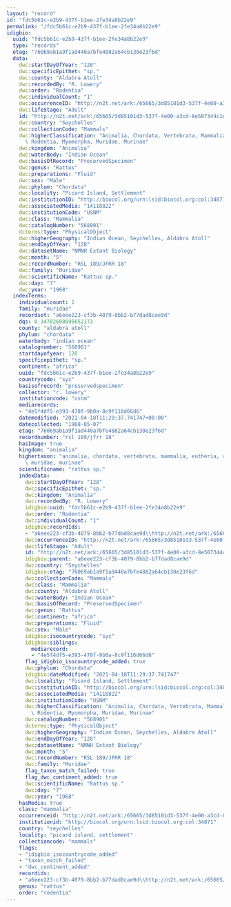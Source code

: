 ```yaml
---
layout: "record"
id: "fdc5b61c-e2b9-437f-b1ee-2fe34a8b22e9"
permalink: "/fdc5b61c-e2b9-437f-b1ee-2fe34a8b22e9"
idigbio:
  uuid: "fdc5b61c-e2b9-437f-b1ee-2fe34a8b22e9"
  type: "records"
  etag: "76069ab1a9f1ad440a7bfe4882a64cb130e23f6d"
  data:
    dwc:startDayOfYear: "128"
    dwc:specificEpithet: "sp."
    dwc:county: "Aldabra Atoll"
    dwc:recordedBy: "R. Lowery"
    dwc:order: "Rodentia"
    dwc:individualCount: "1"
    dwc:occurrenceID: "http://n2t.net/ark:/65665/3d85101d3-537f-4e00-a3cd-8e507344c1e7"
    dwc:lifeStage: "Adult"
    id: "http://n2t.net/ark:/65665/3d85101d3-537f-4e00-a3cd-8e507344c1e7"
    dwc:country: "Seychelles"
    dwc:collectionCode: "Mammals"
    dwc:higherClassification: "Animalia, Chordata, Vertebrata, Mammalia, Eutheria,\
      \ Rodentia, Myomorpha, Muridae, Murinae"
    dwc:kingdom: "Animalia"
    dwc:waterBody: "Indian Ocean"
    dwc:basisOfRecord: "PreservedSpecimen"
    dwc:genus: "Rattus"
    dwc:preparations: "Fluid"
    dwc:sex: "Male"
    dwc:phylum: "Chordata"
    dwc:locality: "Picard Island, Settlement"
    dwc:institutionID: "http://biocol.org/urn:lsid:biocol.org:col:34871"
    dwc:associatedMedia: "14118822"
    dwc:institutionCode: "USNM"
    dwc:class: "Mammalia"
    dwc:catalogNumber: "568901"
    dcterms:type: "PhysicalObject"
    dwc:higherGeography: "Indian Ocean, Seychelles, Aldabra Atoll"
    dwc:endDayOfYear: "128"
    dwc:datasetName: "NMNH Extant Biology"
    dwc:month: "5"
    dwc:recordNumber: "RSL 189/JFRR 18"
    dwc:family: "Muridae"
    dwc:scientificName: "Rattus sp."
    dwc:day: "7"
    dwc:year: "1968"
  indexTerms:
    individualcount: 1
    family: "muridae"
    recordset: "a6eee223-cf3b-4079-8bb2-b77dad8cae9d"
    dqs: 0.34782608695652173
    county: "aldabra atoll"
    phylum: "chordata"
    waterbody: "indian ocean"
    catalognumber: "568901"
    startdayofyear: 128
    specificepithet: "sp."
    continent: "africa"
    uuid: "fdc5b61c-e2b9-437f-b1ee-2fe34a8b22e9"
    countrycode: "syc"
    basisofrecord: "preservedspecimen"
    collector: "r. lowery"
    institutioncode: "usnm"
    mediarecords:
    - "4e5f4df5-e393-478f-9b0a-8c9f116d66d6"
    datemodified: "2021-04-18T11:29:37.741747+00:00"
    datecollected: "1968-05-07"
    etag: "76069ab1a9f1ad440a7bfe4882a64cb130e23f6d"
    recordnumber: "rsl 189/jfrr 18"
    hasImage: true
    kingdom: "animalia"
    highertaxon: "animalia, chordata, vertebrata, mammalia, eutheria, rodentia, myomorpha,\
      \ muridae, murinae"
    scientificname: "rattus sp."
    indexData:
      dwc:startDayOfYear: "128"
      dwc:specificEpithet: "sp."
      dwc:kingdom: "Animalia"
      dwc:recordedBy: "R. Lowery"
      idigbio:uuid: "fdc5b61c-e2b9-437f-b1ee-2fe34a8b22e9"
      dwc:order: "Rodentia"
      dwc:individualCount: "1"
      idigbio:recordIds:
      - "a6eee223-cf3b-4079-8bb2-b77dad8cae9d\\http://n2t.net/ark:/65665/3d85101d3-537f-4e00-a3cd-8e507344c1e7"
      dwc:occurrenceID: "http://n2t.net/ark:/65665/3d85101d3-537f-4e00-a3cd-8e507344c1e7"
      dwc:lifeStage: "Adult"
      id: "http://n2t.net/ark:/65665/3d85101d3-537f-4e00-a3cd-8e507344c1e7"
      idigbio:parent: "a6eee223-cf3b-4079-8bb2-b77dad8cae9d"
      dwc:country: "Seychelles"
      idigbio:etag: "76069ab1a9f1ad440a7bfe4882a64cb130e23f6d"
      dwc:collectionCode: "Mammals"
      dwc:class: "Mammalia"
      dwc:county: "Aldabra Atoll"
      dwc:waterBody: "Indian Ocean"
      dwc:basisOfRecord: "PreservedSpecimen"
      dwc:genus: "Rattus"
      dwc:continent: "africa"
      dwc:preparations: "Fluid"
      dwc:sex: "Male"
      idigbio:isocountrycode: "syc"
      idigbio:siblings:
        mediarecord:
        - "4e5f4df5-e393-478f-9b0a-8c9f116d66d6"
      flag_idigbio_isocountrycode_added: true
      dwc:phylum: "Chordata"
      idigbio:dateModified: "2021-04-18T11:29:37.741747"
      dwc:locality: "Picard Island, Settlement"
      dwc:institutionID: "http://biocol.org/urn:lsid:biocol.org:col:34871"
      dwc:associatedMedia: "14118822"
      dwc:institutionCode: "USNM"
      dwc:higherClassification: "Animalia, Chordata, Vertebrata, Mammalia, Eutheria,\
        \ Rodentia, Myomorpha, Muridae, Murinae"
      dwc:catalogNumber: "568901"
      dcterms:type: "PhysicalObject"
      dwc:higherGeography: "Indian Ocean, Seychelles, Aldabra Atoll"
      dwc:endDayOfYear: "128"
      dwc:datasetName: "NMNH Extant Biology"
      dwc:month: "5"
      dwc:recordNumber: "RSL 189/JFRR 18"
      dwc:family: "Muridae"
      flag_taxon_match_failed: true
      flag_dwc_continent_added: true
      dwc:scientificName: "Rattus sp."
      dwc:day: "7"
      dwc:year: "1968"
    hasMedia: true
    class: "mammalia"
    occurrenceid: "http://n2t.net/ark:/65665/3d85101d3-537f-4e00-a3cd-8e507344c1e7"
    institutionid: "http://biocol.org/urn:lsid:biocol.org:col:34871"
    country: "seychelles"
    locality: "picard island, settlement"
    collectioncode: "mammals"
    flags:
    - "idigbio_isocountrycode_added"
    - "taxon_match_failed"
    - "dwc_continent_added"
    recordids:
    - "a6eee223-cf3b-4079-8bb2-b77dad8cae9d\\http://n2t.net/ark:/65665/3d85101d3-537f-4e00-a3cd-8e507344c1e7"
    genus: "rattus"
    order: "rodentia"
---
```

